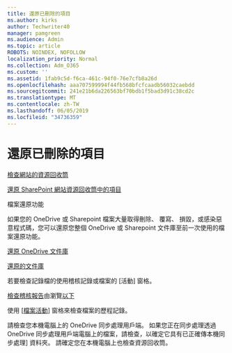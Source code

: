 ```yaml
---
title: 還原已刪除的項目
ms.author: kirks
author: Techwriter40
manager: pamgreen
ms.audience: Admin
ms.topic: article
ROBOTS: NOINDEX, NOFOLLOW
localization_priority: Normal
ms.collection: Adm_O365
ms.custom: ''
ms.assetid: 1fab9c5d-f6ca-461c-94f0-76e7cfb8a26d
ms.openlocfilehash: aaa707599994f44fb568bfcfcaadb56032caebdd
ms.sourcegitcommit: 241e21b6da226563bf70bdb1f5bad3d91c38cd2c
ms.translationtype: MT
ms.contentlocale: zh-TW
ms.lasthandoff: 06/05/2019
ms.locfileid: "34736359"
---
```

# <a name="restore-a-deleted-item"></a>還原已刪除的項目

[檢查網站的資源回收筒](https://support.office.com/en-us/article/restore-deleted-items-from-the-site-collection-recycle-bin-5fa924ee-16d7-487b-9a0a-021b9062d14b?ui=en-US&amp;rs=en-US&amp;ad=US)

[還原 SharePoint 網站資源回收筒中的項目](https://support.office.com/en-us/article/Restore-deleted-files-or-folders-in-OneDrive-949ada80-0026-4db3-a953-c99083e6a84f)



檔案還原功能

如果您的 OneDrive 或 Sharepoint 檔案大量取得刪除、 覆寫、 損毀，或感染惡意程式碼，您可以還原您整個 OneDrive 或 Sharepoint 文件庫至前一次使用的檔案還原功能。

[還原 OneDrive 文件庫](https://support.office.com/en-us/article/restore-your-onedrive-fa231298-759d-41cf-bcd0-25ac53eb8a15)

[還原的文件庫](https://support.office.com/en-us/article/restore-a-document-library-317791c3-8bd0-4dfd-8254-3ca90883d39a?ui=en-US&amp;rs=en-US&amp;ad=US)

若要檢查記錄檔的使用稽核記錄或檔案的 [活動] 窗格。

[檢查稽核報告](https://docs.microsoft.com/en-us/office365/securitycompliance/search-the-audit-log-in-security-and-compliance?redirectSourcePath=%252fen-us%252farticle%252fsearch-the-audit-log-in-the-office-365-protection-center-0d4d0f35-390b-4518-800e-0c7ec95e946c)</a>由瀏覽[以下](https://protection.office.com/#/unifiedauditlog)

使用 [[檔案活動](https://support.office.com/en-us/article/File-activity-in-a-document-library-6105ecda-1dd0-4f6f-9542-102bf5c0ffe0)] 窗格來檢查檔案的歷程記錄。

請檢查您本機電腦上的 OneDrive 同步處理用戶端。  如果您正在同步處理透過 OneDrive 同步處理用戶端電腦上的檔案，請檢查，以確定它具有已正確傳本機同步處理] 資料夾。 請確定您在本機電腦上也檢查資源回收筒。



